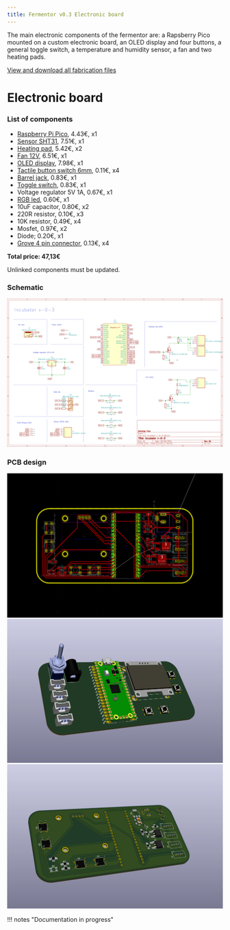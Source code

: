 ```yaml
---
title: Fermentor v0.3 Electronic board
---
```


The main electronic components of the fermentor are: a Rapsberry Pico mounted on a custom electronic board, an OLED display and four buttons, a general toggle switch, a temperature and humidity sensor, a fan and two heating pads.

[View and download all fabrication files](button:https://github.com/domingoclub/domingo-fermentor/tree/main/electronics/domingo-fermentor-v0-3-PCB)

# Electronic board

### List of components

- [Raspberry Pi Pico](https://www.mouser.es/ProductDetail/474-DEV-17829), 4.43€, x1
- [Sensor SHT31](https://www.mouser.es/ProductDetail/713-101020212), 7.51€, x1
- [Heating pad](https://www.mouser.es/ProductDetail/485-1481), 5.42€, x2
- [Fan 12V](https://www.mouser.es/ProductDetail/108-AUB0612VH-AIT), 6.51€, x1
- [OLED display](https://www.az-delivery.de/en/products/1-3zoll-i2c-oled-display), 7.98€, x1
- [Tactile button switch 6mm](https://www.mouser.es/ProductDetail/485-367), 0.11€, x4
- [Barrel jack](https://www.mouser.es/ProductDetail/474-PRT-10811), 0.83€, x1
- [Toggle switch](https://www.mouser.es/ProductDetail/485-3221), 0.83€, x1
- Voltage regulator 5V 1A, 0.67€, x1
- [RGB led](https://www.mouser.es/ProductDetail/630-ASMB-MTB0-0B3A2), 0.60€, x1
- 10uF capacitor, 0.80€, x2
- 220R resistor, 0.10€, x3
- 10K resistor, 0.49€, x4
- Mosfet, 0.97€, x2
- Diode; 0.20€, x1
- [Grove 4 pin connector](https://www.mouser.es/ProductDetail/713-110990030), 0.13€, x4

**Total price: 47,13€**

Unlinked components must be updated.



### Schematic

![Schematic](schematic.jpg)

### PCB design

![PCB design](pcb-design.jpg)
![PCB front](pcb-front.jpg)
![PCB back](pcb-back.jpg)



!!! notes "Documentation in progress"
